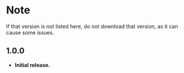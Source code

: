 # Note
If that version is not listed here, do not download that version, as it can cause some issues.
## 1.0.0
- **Initial release.**